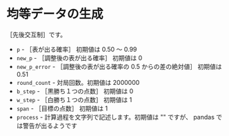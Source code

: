 # 均等データの生成

［先後交互制］です。  

* `p` - ［表が出る確率］ 初期値は 0.50 ～ 0.99
* `new_p` - ［調整後の表が出る確率］ 初期値は 0
* `new_p_error` - ［調整後の表が出る確率の 0.5 からの差の絶対値］ 初期値は 0.51
* `round_count` - 対局回数。初期値は 2000000
* `b_step` - ［黒勝ち１つの点数］ 初期値は 0
* `w_step` - ［白勝ち１つの点数］ 初期値は 1
* `span` - ［目標の点数］ 初期値は 1
* `process` - 計算過程を文字列で記述します。初期値は "" ですが、 pandas では警告が出るようです


